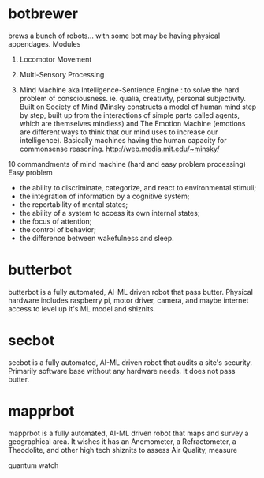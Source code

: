 # botbrewer
brews a bunch of robots... with some bot may be having physical appendages. 
Modules
1. Locomotor Movement
2. Multi-Sensory Processing

3. Mind Machine aka Intelligence-Sentience Engine : to solve the hard problem of consciousness. ie. qualia, creativity, personal subjectivity. Built on Society of Mind (Minsky constructs a model of human mind step by step, built up from the interactions of simple parts called agents, which are themselves mindless) and The Emotion Machine (emotions are different ways to think that our mind uses to increase our intelligence). Basically machines having the human capacity for commonsense reasoning. http://web.media.mit.edu/~minsky/

10 commandments of mind machine (hard and easy problem processing)
Easy problem
* the ability to discriminate, categorize, and react to environmental stimuli;
* the integration of information by a cognitive system;
* the reportability of mental states;
* the ability of a system to access its own internal states;
* the focus of attention;
* the control of behavior;
* the difference between wakefulness and sleep.



# butterbot
butterbot is a fully automated, AI-ML driven robot that pass butter. Physical hardware includes raspberry pi, motor driver, camera, and maybe internet access to level up it's ML model and shiznits.

# secbot
secbot is a fully automated, AI-ML driven robot that audits a site's security. Primarily software base without any hardware needs. It does not pass butter.

# mapprbot
mapprbot is a fully automated, AI-ML driven robot that maps and survey a geographical area. It wishes it has an Anemometer, a Refractometer, a Theodolite, and other high tech shiznits to assess Air Quality, measure 

quantum watch
